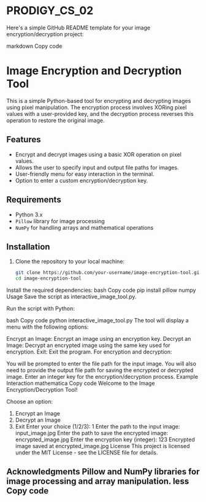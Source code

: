 ﻿# PRODIGY_CS_02
Here's a simple GitHub README template for your image encryption/decryption project:

markdown
Copy code
# Image Encryption and Decryption Tool

This is a simple Python-based tool for encrypting and decrypting images using pixel manipulation. The encryption process involves XORing pixel values with a user-provided key, and the decryption process reverses this operation to restore the original image.

## Features
- Encrypt and decrypt images using a basic XOR operation on pixel values.
- Allows the user to specify input and output file paths for images.
- User-friendly menu for easy interaction in the terminal.
- Option to enter a custom encryption/decryption key.

## Requirements
- Python 3.x
- `Pillow` library for image processing
- `NumPy` for handling arrays and mathematical operations

## Installation

1. Clone the repository to your local machine:
   ```bash
   git clone https://github.com/your-username/image-encryption-tool.git
   cd image-encryption-tool
Install the required dependencies:
bash
Copy code
pip install pillow numpy
Usage
Save the script as interactive_image_tool.py.

Run the script with Python:

bash
Copy code
python interactive_image_tool.py
The tool will display a menu with the following options:

Encrypt an Image: Encrypt an image using an encryption key.
Decrypt an Image: Decrypt an encrypted image using the same key used for encryption.
Exit: Exit the program.
For encryption and decryption:

You will be prompted to enter the file path for the input image.
You will also need to provide the output file path for saving the encrypted or decrypted image.
Enter an integer key for the encryption/decryption process.
Example Interaction
mathematica
Copy code
Welcome to the Image Encryption/Decryption Tool!

Choose an option:
1. Encrypt an Image
2. Decrypt an Image
3. Exit
Enter your choice (1/2/3): 1
Enter the path to the input image: input_image.jpg
Enter the path to save the encrypted image: encrypted_image.jpg
Enter the encryption key (integer): 123
Encrypted image saved at encrypted_image.jpg
License
This project is licensed under the MIT License - see the LICENSE file for details.

Acknowledgments
Pillow and NumPy libraries for image processing and array manipulation.
less
Copy code
--------------------------------------------------------------------------------------------------------------------------------------

